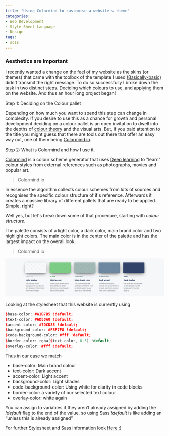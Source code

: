 ```yaml
---
title: "Using Colormind to customise a website's theme"
categories:
- Web Development
- Style Sheet Language
- Design
tags:
- scss
---
```


### Aesthetics are important

I recently wanted a change on the feel of my website as the skins (or themes) that came with the toolbox of the template I used [(Basically-basic)](https://github.com/mmistakes/jekyll-theme-basically-basic) didn't transmit the right message. To do so successfully I broke down the task in two distinct steps. Deciding which colours to use, and applying them on the website. And thus an hour long project began!

Step 1: Deciding on the Colour pallet

Depending on how much you want to spend this step can change in complexity. If you desire to use this as a chance for growth and personal development deciding on a colour pallet is an open invitation to dwell into the depths of [colour theory](https://en.wikipedia.org/wiki/Color_theory) and the visual arts. But, if you paid attention to the title you might guess that there are tools out there that offer an easy way out, one of them being [Colormind.io](http://colormind.io/).



Step 2: What is Colormind and how I use it.

[Colormind](http://colormind.io/) is a colour scheme generator that uses [Deep learning](https://en.wikipedia.org/wiki/Deep_learning) to "learn" colour styles from external references such as photographs, movies and popular art.
> Colormind.io

In essence the algorithm collects colour schemes from lots of sources and recognises the specific colour structure of it's reference. Afterwards it creates a massive library of different pallets that are ready to be applied. Simple, right?

Well yes, but let's breakdown some of that procedure, starting with _*colour structure*_.

The palette consists of a light color, a dark color, main brand color and two highlight colors. The main color is in the center of the palette and has the largest impact on the overall look.
> Colormind.io

![Screenshot from website's palette](/assets/images/DeYork_Palette.jpg "This website's palette")

Looking at the stylesheet that this website is currently using

```c++
$base-color: #A1B7B5 !default;
$text-color: #6D88A0 !default;
$accent-color: #7DCD85 !default;
$background-color: #F5F7F8 !default;
$code-background-color: #fff !default;
$border-color: rgba($text-color, 0.5) !default;
$overlay-color: #fff !default;  
```
Thus in our case we match
+  base-color: Main brand colour
+  text-color: Dark accent
+  accent-color: Light accent
+  background-color: Light shades
+  code-background-color: Using white for clarity in code blocks
+  border-color: a variety of our selected text colour
+  overlay-color: white again

You can assign to variables if they aren’t already assigned by adding the *!default* flag to the end of the value, so using Sass *!default* is like adding an “unless this is already assigned”

For further Stylesheet and Sass information look [Here :)](https://sass-lang.com)
